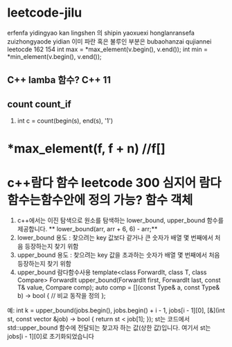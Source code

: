 # leetcode-jilu
erfenfa yidingyao kan lingshen 의 shipin yaoxuexi honglanransefa zuizhongyaode yidian 이미 파란 혹은 불루인 부분은 bubaohanzai qujiannei leetocde 162 154
int max = *max_element(v.begin(), v.end());
int min = *min_element(v.begin(), v.end());

## C++ lamba 함수? C++ 11

## count count_if
1. int c = count(begin(s), end(s), '1')

# *max_element(f, f + n) //f[]

# c++람다 함수 leetcode 300 심지어 람다 함수는함수안에 정의 가능? 함수 객체 
1. c++에서는 이진 탐색으로 원소를 탐색하는 lower_bound, upper_bound 함수를 제공합니다. ** lower_bound(arr, arr + 6, 6) - arr;**
2. lower_bound
용도 : 찾으려는 key 값보다 같거나 큰 숫자가 배열 몇 번째에서 처음 등장하는지 찾기 위함
3. upper_bound
용도 : 찾으려는 key 값을 초과하는 숫자가 배열 몇 번째에서 처음 등장하는지 찾기 위함
4. upper_bound 람다함수사용
template<class ForwardIt, class T, class Compare>
ForwardIt upper_bound(ForwardIt first, ForwardIt last, const T& value, Compare comp);
auto comp = [](const Type& a, const Type& b) -> bool {
    // 비교 동작을 정의
};

예: int k = upper_bound(jobs.begin(), jobs.begin() + i - 1, jobs[i - 1][0], [&](int st, const vector<int> &job) -> bool {
    return st < job[1];
});
st는 코드에서 std::upper_bound 함수에 전달되는 찾고자 하는 값(상한 값)입니다. 여기서 st는 jobs[i - 1][0]로 초기화되었습니다


